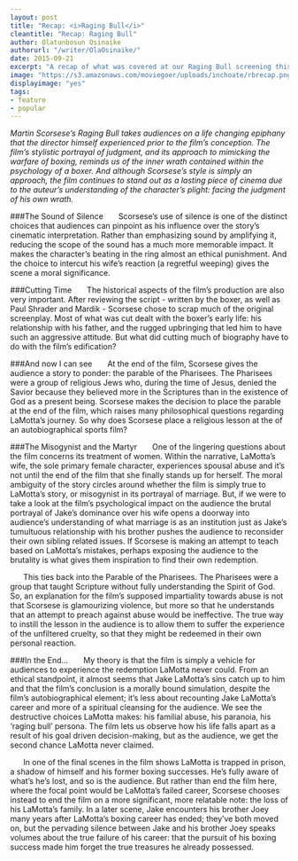 ```yaml
---
layout: post
title: "Recap: <i>Raging Bull</i>"
cleantitle: "Recap: Raging Bull"
author: Olatunbosun Osinaike
authorurl: "/writer/OlaOsinaike/"
date: 2015-09-21
excerpt: "A recap of what was covered at our Raging Bull screening this past Thursday"
image: "https://s3.amazonaws.com/moviegoer/uploads/inchoate/rbrecap.png"
displayimage: "yes"
tags: 
- feature
- popular
---
```


*Martin Scorsese’s Raging Bull takes audiences on a life changing epiphany that the director himself experienced prior to the film’s conception. The film’s stylistic portrayal of judgment, and its approach to mimicking the warfare of boxing, reminds us of the inner wrath contained within the psychology of a boxer. And although Scorsese’s style is simply an approach, the film continues to stand out as a lasting piece of cinema due to the auteur’s understanding of the character’s plight: facing the judgment of his own wrath.*

###The Sound of Silence
&nbsp;&nbsp;&nbsp;&nbsp;&nbsp;&nbsp;Scorsese’s use of silence is one of the distinct choices that audiences can pinpoint as his influence over the story’s cinematic interpretation. Rather than emphasizing sound by amplifying it, reducing the scope of the sound has a much more memorable impact. It makes the character’s beating in the ring almost an ethical punishment. And the choice to intercut his wife’s reaction (a regretful weeping) gives the scene a moral significance. 

###Cutting Time
&nbsp;&nbsp;&nbsp;&nbsp;&nbsp;&nbsp;The historical aspects of the film’s production are also very important. After reviewing the script - written by the boxer, as well as Paul Shrader and Mardik - Scorsese chose to scrap much of the original screenplay. Most of what was cut dealt with the boxer’s early life: his relationship with his father, and the rugged upbringing that led him to have such an aggressive attitude. But what did cutting much of biography have to do with the film’s edification?

###And now I can see
&nbsp;&nbsp;&nbsp;&nbsp;&nbsp;&nbsp;At the end of the film, Scorsese gives the audience a story to ponder: the parable of the Pharisees. The Pharisees were a group of religious Jews who, during the time of Jesus, denied the Savior because they believed more in the Scriptures than in the existence of God as a present being. Scorsese makes the decision to place the parable at the end of the film, which raises many philosophical questions regarding LaMotta’s journey. So why does Scorsese place a religious lesson at the of an autobiographical sports film?

###The Misogynist and the Martyr 
&nbsp;&nbsp;&nbsp;&nbsp;&nbsp;&nbsp;One of the lingering questions about the film concerns its treatment of women. Within the narrative, LaMotta’s wife, the sole primary female character, experiences spousal abuse and it’s not until the end of the film that she finally stands up for herself. The moral ambiguity of the story circles around whether the film is simply true to LaMotta’s story, or misogynist in its portrayal of marriage. But, if we were to take a look at the film’s psychological impact on the audience the brutal portrayal of Jake’s dominance over his wife opens a doorway into audience’s understanding of what marriage is as an institution just as Jake’s tumultuous relationship with his brother pushes the audience to reconsider their own sibling related issues. If Scorsese is making an attempt to teach based on LaMotta’s mistakes, perhaps exposing the audience to the brutality is what gives them inspiration to find their own redemption. 

&nbsp;&nbsp;&nbsp;&nbsp;&nbsp;&nbsp;This ties back into the Parable of the Pharisees. The Pharisees were a group that taught Scripture without fully understanding the Spirit of God. So, an explanation for the film’s supposed impartiality towards abuse is not that Scorsese is glamourizing violence, but more so that he understands that an attempt to preach against abuse would be ineffective. The true way to instill the lesson in the audience is to allow them to suffer the experience of the unfiltered cruelty, so that they might be redeemed in their own personal reaction.


###In the End…
&nbsp;&nbsp;&nbsp;&nbsp;&nbsp;&nbsp;My theory is that the film is simply a vehicle for audiences to experience the redemption LaMotta never could. From an ethical standpoint, it almost seems that Jake LaMotta’s sins catch up to him and that the film’s conclusion is a morally bound simulation, despite the film’s autobiographical element; it’s less about recounting Jake LaMotta’s career and more of a spiritual cleansing for the audience. We see the destructive choices LaMotta makes: his familial abuse, his paranoia, his ‘raging bull’ persona. The film lets us observe how his life falls apart as a result of his goal driven decision-making, but as the audience, we get the second chance LaMotta never claimed. 

&nbsp;&nbsp;&nbsp;&nbsp;&nbsp;&nbsp;In one of the final scenes in the film shows LaMotta is trapped in prison, a shadow of himself and his former boxing successes. He’s fully aware of what’s he’s lost, and so is the audience. But rather than end the film here, where the focal point would be LaMotta’s failed career, Scorsese chooses instead to end the film on a more significant, more relatable note: the loss of his LaMotta’s family. In a later scene, Jake encounters his brother Joey many years after LaMotta’s boxing career has ended; they’ve both moved on, but the pervading silence between Jake and his brother Joey speaks volumes about the true failure of his career: that the pursuit of his boxing success made him forget the true treasures he already possessed.  

